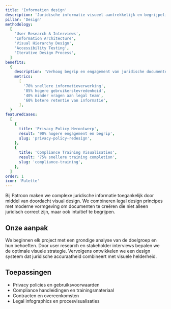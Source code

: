 ```yaml
---
title: 'Information design'
description: 'Juridische informatie visueel aantrekkelijk en begrijpelijk maken voor alle stakeholders'
pillar: 'Design'
methodology:
  [
    'User Research & Interviews',
    'Information Architecture',
    'Visual Hierarchy Design',
    'Accessibility Testing',
    'Iterative Design Process',
  ]
benefits:
  {
    description: 'Verhoog begrip en engagement van juridische documenten met 80% door effectieve visuele communicatie',
    metrics:
      [
        '70% snellere informatieverwerking',
        '85% hogere gebruikerstevredenheid',
        '40% minder vragen aan legal team',
        '60% betere retentie van informatie',
      ],
  }
featuredCases:
  [
    {
      title: 'Privacy Policy Herontwerp',
      result: '90% hogere engagement en begrip',
      slug: 'privacy-policy-redesign',
    },
    {
      title: 'Compliance Training Visualisaties',
      result: '75% snellere training completion',
      slug: 'compliance-training',
    },
  ]
order: 1
icon: 'Palette'
---
```


Bij Patroon maken we complexe juridische informatie toegankelijk door middel van doordacht visual design. We combineren legal design principes met moderne vormgeving om documenten te creëren die niet alleen juridisch correct zijn, maar ook intuïtief te begrijpen.

## Onze aanpak

We beginnen elk project met een grondige analyse van de doelgroep en hun behoeften. Door user research en stakeholder interviews bepalen we de optimale visuele strategie. Vervolgens ontwikkelen we een design systeem dat juridische accuraatheid combineert met visuele helderheid.

## Toepassingen

- Privacy policies en gebruiksvoorwaarden
- Compliance handleidingen en trainingsmateriaal
- Contracten en overeenkomsten
- Legal infographics en procesvisualisaties
